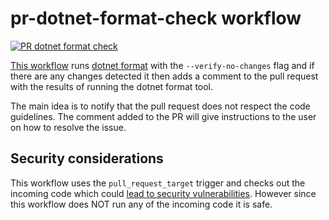 # pr-dotnet-format-check workflow

[![PR dotnet format check](https://github.com/edumserrano/dotnet-sdk-extensions/actions/workflows/pr-dotnet-format-check.yml/badge.svg)](https://github.com/edumserrano/dotnet-sdk-extensions/actions/workflows/pr-dotnet-format-check.yml)

[This workflow](/.github/workflows/pr-dotnet-format-check.yml) runs [dotnet format](https://github.com/dotnet/format) with the `--verify-no-changes` flag and if there are any changes detected it then adds a comment to the pull request with the results of running the dotnet format tool.

The main idea is to notify that the pull request does not respect the code guidelines. The comment added to the PR will give instructions to the user on how to resolve the issue.

## Security considerations

This workflow uses the `pull_request_target` trigger and checks out the incoming code which could [lead to security vulnerabilities](/docs/dev-notes/workflows/security-considerations.md#beware-of-pull_request_target). However since this workflow does NOT run any of the incoming code it is safe.
